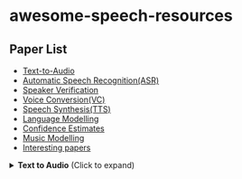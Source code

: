 # awesome-speech-resources


## Paper List
- [Text-to-Audio](#Text-to-Audio)
- [Automatic Speech Recognition(ASR)](#Automatic-Speech-Recognition)
- [Speaker Verification](#Speaker-Verification)
- [Voice Conversion(VC)](#Voice-Conversion)
- [Speech Synthesis(TTS)](#Speech-Synthesis)
- [Language Modelling](#Language-Modelling)
- [Confidence Estimates](#Confidence-Estimates)
- [Music Modelling](#Music-Modelling)
- [Interesting papers](#Interesting-papers)


<details>
<summary><b>Text to Audio</b> (Click to expand)</summary>

- **AudioLM: a Language Modeling Approach to Audio Generation**(2022), Zalán Borsos et al. [[pdf]](https://arxiv.org/pdf/2209.03143)
- **AudioLDM: Text-to-Audio Generation with Latent Diffusion Models**(2023), Haohe Liu et al. [[pdf]](https://arxiv.org/pdf/2301.12503)
- **MusicLM: Generating Music From Text**(2023), Andrea Agostinelli et al. [[pdf]](https://arxiv.org/pdf/2301.11325)
- **Moûsai: Text-to-Music Generation with Long-Context Latent Diffusion**(2023), Flavio Schneider et al. [[pdf]](https://arxiv.org/pdf/2301.11757)
- **Noise2Music: Text-conditioned Music Generation with Diffusion Models**(2023), Qingqing Huang et al. [[pdf]](https://arxiv.org/pdf/2302.03917)

</details>
